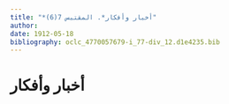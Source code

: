 ```yaml
---
title: "*أخبار وأفكار*. المقتبس 7(6)"
author: 
date: 1912-05-18
bibliography: oclc_4770057679-i_77-div_12.d1e4235.bib
---
```




#  أخبار وأفكار 

